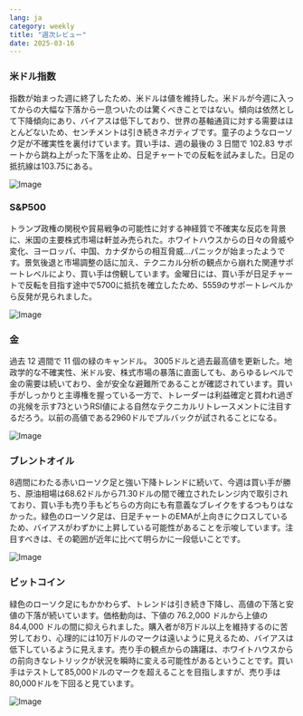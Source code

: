 ```yaml
---
lang: ja
category: weekly
title: "週次レビュー"
date: 2025-03-16
---
```


### 米ドル指数

指数が始まった週に終了したため、米ドルは値を維持した。米ドルが今週に入ってからの大幅な下落から一息ついたのは驚くべきことではない。傾向は依然として下降傾向にあり、バイアスは低下しており、世界の基軸通貨に対する需要はほとんどないため、センチメントは引き続きネガティブです。童子のようなローソク足が不確実性を裏付けています。買い手は、週の最後の 3 日間で 102.83 サポートから跳ね上がった下落を止め、日足チャートでの反転を試みました。日足の抵抗線は103.75にある。 

![Image](https://markleighedu.github.io/img/Mar-2025/16-Mar-2025/usdindex.jpg)

### S&P500

トランプ政権の関税や貿易戦争の可能性に対する神経質で不確実な反応を背景に、米国の主要株式市場は軒並み売られた。ホワイトハウスからの日々の脅威や変化、ヨーロッパ、中国、カナダからの相互脅威…パニックが始まったようです。景気後退と市場調整の話に加え、テクニカル分析の観点から崩れた関連サポートレベルにより、買い手は傍観しています。金曜日には、買い手が日足チャートで反転を目指す途中で5700に抵抗を確立したため、5559のサポートレベルから反発が見られました。  

![Image](https://markleighedu.github.io/img/Mar-2025/16-Mar-2025/sp500.jpg)

### 金

過去 12 週間で 11 個の緑のキャンドル。 3005ドルと過去最高値を更新した。地政学的な不確実性、米ドル安、株式市場の暴落に直面しても、あらゆるレベルで金の需要は続いており、金が安全な避難所であることが確認されています。買い手がしっかりと主導権を握っている一方で、トレーダーは利益確定と買われ過ぎの兆候を示す73というRSI値による自然なテクニカルリトレースメントに注目するだろう。以前の高値である2960ドルでプルバックが試されることになる。

![Image](https://markleighedu.github.io/img/Mar-2025/16-Mar-2025/gold.jpg)

### ブレントオイル

8週間にわたる赤いローソク足と強い下降トレンドに続いて、今週は買い手が勝ち、原油相場は68.62ドルから71.30ドルの間で確立されたレンジ内で取引されており、買い手も売り手もどちらの方向にも有意義なブレイクをするつもりはなかった。緑色のローソク足は、日足チャートのEMAが上向きにクロスしているため、バイアスがわずかに上昇している可能性があることを示唆しています。注目すべきは、その範囲が近年に比べて明らかに一段低いことです。

![Image](https://markleighedu.github.io/img/Mar-2025/16-Mar-2025/brentoil.jpg)

### ビットコイン

緑色のローソク足にもかかわらず、トレンドは引き続き下降し、高値の下落と安値の下落が続いています。価格動向は、下値の 76.2,000 ドルから上値の 84.4,000 ドルの間に抑えられました。購入者が8万ドル以上を維持するのに苦労しており、心理的には10万ドルのマークは遠いように見えるため、バイアスは低下しているように見えます。売り手の観点からの躊躇は、ホワイトハウスからの前向きなレトリックが状況を瞬時に変える可能性があるということです。買い手はテストして85,000ドルのマークを超えることを目指しますが、売り手は80,000ドルを下回ると見ています。  

![Image](https://markleighedu.github.io/img/Mar-2025/16-Mar-2025/bitcoin.jpg)

